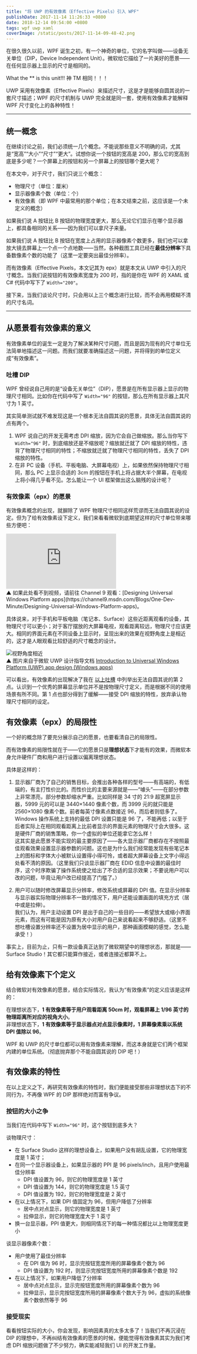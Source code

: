 ```yaml
---
title: "将 UWP 的有效像素（Effective Pixels）引入 WPF"
publishDate: 2017-11-14 11:26:33 +0800
date: 2018-12-14 09:54:00 +0800
tags: wpf uwp xaml
coverImage: /static/posts/2017-11-14-09-48-42.png
---
```


在很久很久以前，WPF 诞生之初，有一个神奇的单位，它的名字叫做——设备无关单位（DIP，Device Independent Unit）。微软给它描绘了一片美好的愿景——在任何显示器上显示的尺寸是相同的。

What the ** is this unit!!! 神 TM 相同！！！

UWP 采用有效像素（Effective Pixels）来描述尺寸，这是才是能够自圆其说的一套尺寸描述；WPF 的尺寸机制与 UWP 完全就是同一套，使用有效像素才能解释 WPF 尺寸变化上的各种特性！

---

<p id="toc"></p>

## 统一概念

在继续讨论之前，我们必须统一几个概念。不能说那些意义不明确的词，尤其是“宽高”“大小”“尺寸”“更大”。试想你说一个按钮的宽高是 200，那么它的宽高到底是多少呢？一个屏幕上的按钮和另一个屏幕上的按钮哪个更大呢？

在本文中，对于尺寸，我们只说三个概念：

- 物理尺寸（单位：厘米）
- 显示器像素个数（单位：个）
- 有效像素（即 WPF 中最常用的那个单位；在本文结束之前，这应该是一个未定义的概念）

如果我们说 A 按钮比 B 按钮的物理宽度更大，那么无论它们显示在哪个显示器上，都具备相同的关系——因为我们可以拿尺子来量。

如果我们说 A 按钮比 B 按钮在宽度上占用的显示器像素个数更多，我们也可以拿放大镜去屏幕上一个点一个点地数——当然，各种截图工具已经在**最佳分辨率**下具备数像素个数的功能了（这里一定要突出最佳分辨率）。

而有效像素（Effective Pixels，本文记其为 epx）就是本文从 UWP 中引入的尺寸概念。当我们说按钮的有效像素宽度为 200 时，指的是你在 WPF 的 XAML 或 C# 代码中写下了 `Width="200"`。

接下来，当我们谈论尺寸时，只会用以上三个概念进行比较，而不会再用模糊不清的尺寸名词。

---

## 从愿景看有效像素的意义

有效像素单位的诞生一定是为了解决某种尺寸问题，而且是因为现有的尺寸单位无法简单地描述这一问题。而我们就要准确描述这一问题，并将得到的单位定义成“有效像素”。

### 吐槽 DIP

WPF 曾经说自己用的是“设备无关单位”（DIP），愿景是在所有显示器上显示的物理尺寸相同。比如你在代码中写了 `Width="96"` 的按钮，那么在所有显示器上其尺寸为 1 英寸。

其实简单测试就不难发现这是一个根本无法自圆其说的愿景，具体无法自圆其说的点有两个。

1. WPF 说自己的开发无需考虑 DPI 缩放，因为它会自己做缩放。那么当你写下 `Width="96"` 时，到底缩放还是不缩放呢？缩放就迁就了 DPI 缩放的特性，违背了物理尺寸相同的特性；不缩放就迁就了物理尺寸相同的特性，丢失了 DPI 缩放的特性。
1. 在非 PC 设备（手机、平板电脑、大屏幕电视）上，如果依然保持物理尺寸相同，那么 PC 上显示合适的 3cm 的按钮在手机上将占据大半个屏幕，在电视上将小得几乎看不见。怎么能让一个 UI 框架做出这么脑残的设计呢？

### 有效像素（epx）的愿景

有效像素概念的出现，就摒除了 WPF 物理尺寸相同这样荒谬而无法自圆其说的设定。但为了给有效像素设下定义，我们来看看微软到底期望这样的尺寸单位带来哪些方便吧：

<div class="video-container">
<iframe class="video" src="https://www.youtube.com/embed/X_03JKvnIls" frameborder="0" gesture="media" allowfullscreen></iframe>
</div>  
▲ 如果此处看不到视频，请前往 Channel 9 观看：[Designing Universal Windows Platform apps](https://channel9.msdn.com/Blogs/One-Dev-Minute/Designing-Universal-Windows-Platform-apps)。

具体说来，对于手机和平板电脑（笔记本、Surface）这些近距离观看的设备，其物理尺寸可以更小；对于客厅摆放的大屏幕电视，观看距离较远，物理尺寸应该更大。相同的界面元素在不同设备上显示时，呈现出来的效果在视野角度上是相近的，这才是人眼观看比较舒适的尺寸概念的设计。

![视野角度相近](/static/posts/2017-11-14-09-48-42.png)  
▲ 图片来自于微软 UWP 设计指导文档 [Introduction to Universal Windows Platform (UWP) app design (Windows apps)](https://docs.microsoft.com/en-us/windows/uwp/design/basics/design-and-ui-intro?wt.mc_id=MVP)

可以看出，有效像素的出现解决了我在 [以上吐槽](#%E5%90%90%E6%A7%BD-dip) 中列举出无法自圆其说的第 2 点。认识到一个优秀的屏幕显示单位并不是按物理尺寸定义，而是根据不同的使用场景有所不同。第 1 点也部分得到了缓解——接受 DPI 缩放的特性，放弃承认物理尺寸相同的设定。

## 有效像素（epx）的局限性

一个好的概念除了要充分展示自己的愿景，也要看清自己的局限性。

而有效像素的局限性就在于——它的愿景只是**理想状态**下才能有的效果，而微软本身允许硬件厂商和用户进行设置以偏离理想状态。

具体是这样的：

1. 显示器厂商为了自己的销售目标，会推出各种各样的型号——有高端的，有低端的，有主打性价比的。而性价比的主要来源就是——“噱头”——在部分参数上非常漂亮，部分参数却缩水严重。比如同样是 34 寸的 21:9 超宽屏显示器，5999 元的可以是 3440×1440 像素个数，而 3999 元的就只能是 2560×1080 像素个数。前者每英寸像素点数接近 96，而后者则低多了。Windows 操作系统上支持的最低 DPI 设置只能是 96 了，不能再低；以至于后者实际上在相同观看距离上比前者显示的界面元素的物理尺寸会大很多。这是硬件厂商的销售策略，你一个虚拟的单位还能拿它怎么样！  
这其实是此愿景不能实现的最主要原因了——各大显示器厂商都存在不按照最佳观看效果设置显示器参数的问题。这也是为什么我们经常能发现有些笔记本上的图标和字体大小被默认设置得小得可怜，或者超大屏幕设备上文字小得远处看不清的原因。（这里我们只谈显示器厂商在 EDID 信息中设置的最佳时序，这个时序欺骗了操作系统使之给出了不合适的显示效果；不要说用户可以改的问题，毕竟让用户改已经提高了门槛了。）

1. 用户可以随时修改屏幕显示分辨率，修改系统或屏幕的 DPI 值。在显示分辨率与显示器实际物理分辨率不一致的情况下，用户还能设置画面的填充方式（居中或是拉伸）。  
我们认为，用户主动设置 DPI 是出于自己的一些目的——希望放大或缩小界面元素，而这有可能是因为原有大小对用户自己来说看起来不够舒适。（这里不想吐槽设置分辨率还不设置为居中显示的用户，那种画面模糊的感觉，怎么能承受！）

事实上，目前为止，只有一款设备真正达到了微软期望中的理想状态，那就是——Surface Studio！其它都只能算作接近，或者连接近都算不上。

## 给有效像素下个定义

结合微软对有效像素的愿景，结合实际情况，我认为“有效像素”的定义应该是这样的：

在理想状态下，**1 有效像素等于用户观看距离 50cm 时，观看屏幕上 1/96 英寸的物理距离所对应的视角大小**。  
非理想状态下，**1 有效像素等于显示器点对点显示像素时，1 屏幕像素乘以系统 DPI 值除以 96**。

WPF 和 UWP 的尺寸单位都可以用有效像素来理解，而这本身就是它们两个框架内建的单位系统。（彻底抛弃那个不能自圆其说的 DIP 吧！）

## 有效像素的特性

在以上定义之下，再研究有效像素的特性时，我们便能接受那些非理想状态下的不同行为，不再像 WPF 的 DIP 那样绝对而富有争议。

### 按钮的大小之争

当我们在代码中写下 `Width="96"` 时，这个按钮到底多大？

谈物理尺寸：

- 在 Surface Studio 这样的理想设备上，如果用户没有胡乱设置，它的物理宽度是 1 英寸；
- 在同一个显示器设备上，如果显示器的 PPI 是 96 pixels/inch，且用户使用最佳分辨率
  - DPI 值设置为 96，则它的物理宽度是 1 英寸
  - DPI 值设置为 144，则它的物理宽度是 1.5 英寸
  - DPI 值设置为 192，则它的物理宽度是 2 英寸
- 在以上情况下，如果 DPI 值固定为 96，但用户降低了分辨率
  - 居中点对点显示，则它的物理宽度是 1 英寸
  - 拉伸显示，则它的物理宽度大于 1 英寸
- 换一台显示器，PPI 值更大，则相同情况下的每一种情况都比以上物理宽度更小

谈显示器像素个数：

- 用户使用了最佳分辨率
  - 在 DPI 值为 96 时，显示完按钮宽度所用的屏幕像素个数为 96
  - DPI 值设置为 192 时，则显示完按钮宽度所用的屏幕像素个数是 192
- 在以上情况下，如果用户降低了分辨率
  - 居中点对点显示，显示完按钮宽度所用的屏幕像素个数为 96
  - 拉伸显示，显示完按钮宽度所用的屏幕像素个数大于为 96，虚拟的系统像素个数依然等于 96

### 接受现实

看看按钮实际的大小，你会发现，影响因素真的太多太多了！当我们不再沉浸在 DIP 的理想中，不再纠结有效像素的愿景的时候，便能觉得有效像素其实为我们考虑 DPI 缩放问题做了不少努力，确实能减轻我们 UI 的开发工作量。

